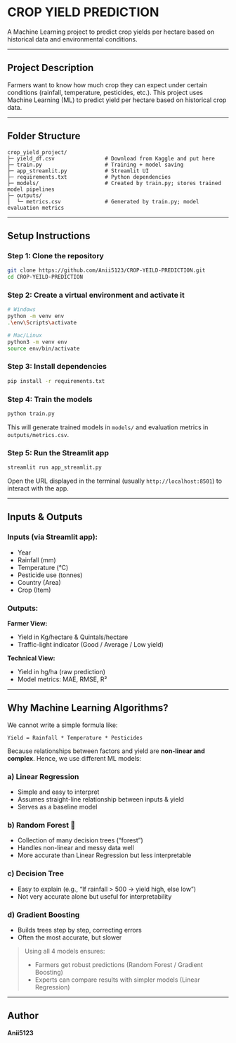 # CROP YIELD PREDICTION

A Machine Learning project to predict crop yields per hectare based on historical data and environmental conditions.

---

## Project Description

Farmers want to know how much crop they can expect under certain conditions (rainfall, temperature, pesticides, etc.).
This project uses Machine Learning (ML) to predict yield per hectare based on historical crop data.

---

## Folder Structure

```
crop_yield_project/
├─ yield_df.csv                # Download from Kaggle and put here
├─ train.py                    # Training + model saving
├─ app_streamlit.py            # Streamlit UI
├─ requirements.txt            # Python dependencies
├─ models/                     # Created by train.py; stores trained model pipelines
├─ outputs/
│  └─ metrics.csv              # Generated by train.py; model evaluation metrics
```

---

## Setup Instructions

### Step 1: Clone the repository

```bash
git clone https://github.com/Anii5123/CROP-YEILD-PREDICTION.git
cd CROP-YEILD-PREDICTION
```

### Step 2: Create a virtual environment and activate it

```bash
# Windows
python -m venv env
.\env\Scripts\activate

# Mac/Linux
python3 -m venv env
source env/bin/activate
```

### Step 3: Install dependencies

```bash
pip install -r requirements.txt
```

### Step 4: Train the models

```bash
python train.py
```

This will generate trained models in `models/` and evaluation metrics in `outputs/metrics.csv`.

### Step 5: Run the Streamlit app

```bash
streamlit run app_streamlit.py
```

Open the URL displayed in the terminal (usually `http://localhost:8501`) to interact with the app.

---

## Inputs & Outputs

### Inputs (via Streamlit app):

* Year
* Rainfall (mm)
* Temperature (°C)
* Pesticide use (tonnes)
* Country (Area)
* Crop (Item)

### Outputs:

**Farmer View:**

* Yield in Kg/hectare & Quintals/hectare
* Traffic-light indicator (Good / Average / Low yield)

**Technical View:**

* Yield in hg/ha (raw prediction)
* Model metrics: MAE, RMSE, R²

---

## Why Machine Learning Algorithms?

We cannot write a simple formula like:

```
Yield = Rainfall * Temperature * Pesticides
```

Because relationships between factors and yield are **non-linear and complex**.
Hence, we use different ML models:

### a) Linear Regression

* Simple and easy to interpret
* Assumes straight-line relationship between inputs & yield
* Serves as a baseline model

### b) Random Forest 🌳

* Collection of many decision trees (“forest”)
* Handles non-linear and messy data well
* More accurate than Linear Regression but less interpretable

### c) Decision Tree

* Easy to explain (e.g., “If rainfall > 500 → yield high, else low”)
* Not very accurate alone but useful for interpretability

### d) Gradient Boosting

* Builds trees step by step, correcting errors
* Often the most accurate, but slower

> Using all 4 models ensures:
>
> * Farmers get robust predictions (Random Forest / Gradient Boosting)
> * Experts can compare results with simpler models (Linear Regression)

---

## Author

**Anii5123**
